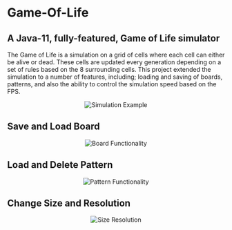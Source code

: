 # Game-Of-Life

## A Java-11, fully-featured, Game of Life simulator

The Game of Life is a simulation on a grid of cells where each cell can either be alive or dead. These cells are updated every generation depending on a set of rules based on the 8 surrounding cells. This project extended the simulation to a number of features, including; loading and saving of boards, patterns, and also the ability to control the simulation speed based on the FPS.

<p align="center">
    <img src="https://user-images.githubusercontent.com/23166383/126402134-6f2cf8ba-ef29-4f7c-b66e-724f3879bb1b.gif" width="auto" alt="Simulation Example" />
</p>

## Save and Load Board

<p align="center">
    <img src="https://user-images.githubusercontent.com/23166383/126402247-1e04c510-f32b-4f25-82db-bb67a34164cf.gif" width="auto" alt="Board Functionality" />
</p>

## Load and Delete Pattern

<p align="center">
    <img src="https://user-images.githubusercontent.com/23166383/126402272-dd4afa0c-8e28-4aed-bc38-2ea5c0cb6364.gif" width="auto" alt="Pattern Functionality" />
</p>

## Change Size and Resolution

<p align="center">
    <img src="https://user-images.githubusercontent.com/23166383/126404471-ac357e40-45eb-4f0a-ad62-61b01144fcc8.gif" width="auto" alt="Size Resolution" />
</p>
